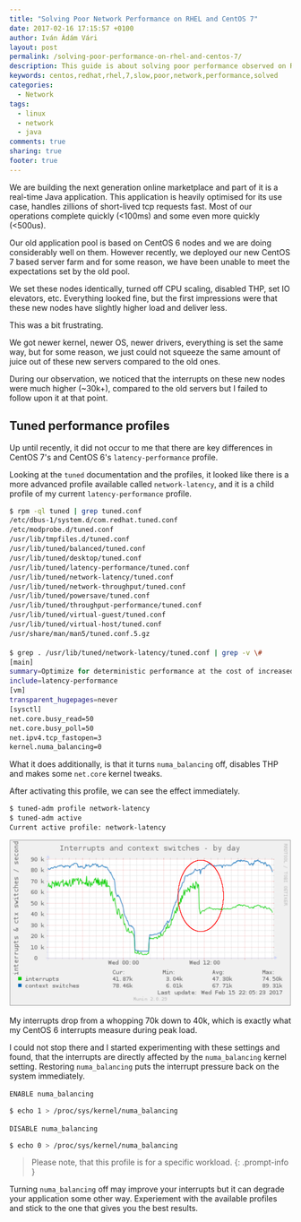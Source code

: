 ```yaml
---
title: "Solving Poor Network Performance on RHEL and CentOS 7"
date: 2017-02-16 17:15:57 +0100
author: Iván Ádám Vári
layout: post
permalink: /solving-poor-performance-on-rhel-and-centos-7/
description: This guide is about solving poor performance observed on RHEL/CentOS 7 running a real-time Java application.
keywords: centos,redhat,rhel,7,slow,poor,network,performance,solved
categories:
  - Network
tags:
  - linux
  - network
  - java
comments: true
sharing: true
footer: true
---
```

We are building the next generation online marketplace and part of it is a real-time Java application. This application is heavily optimised for its use case,
handles zillions of short-lived tcp requests fast. Most of our operations complete quickly (<100ms) and some even more quickly (<500us).

Our old application pool is based on CentOS 6 nodes and we are doing considerably well on them. However recently, we deployed our new CentOS 7 based server
farm and for some reason, we have been unable to meet the expectations set by the old pool.

We set these nodes identically, turned off CPU scaling, disabled THP, set IO elevators, etc. Everything looked fine, but the first impressions were that these new
nodes have slightly higher load and deliver less.

This was a bit frustrating.

We got newer kernel, newer OS, newer drivers, everything is set the same way, but for some reason, we just could not squeeze the same amount of juice out of these
new servers compared to the old ones.

During our observation, we noticed that the interrupts on these new nodes were much higher (~30k+), compared to the old servers but I failed to follow upon it at
that point.

## Tuned performance profiles

Up until recently, it did not occur to me that there are key differences in CentOS 7's and CentOS 6's `latency-performance` profile.

Looking at the `tuned` documentation and the profiles, it looked like there is a more advanced profile available called `network-latency`, and it is a child profile
of my current `latency-performance` profile.

```bash
$ rpm -ql tuned | grep tuned.conf
/etc/dbus-1/system.d/com.redhat.tuned.conf
/etc/modprobe.d/tuned.conf
/usr/lib/tmpfiles.d/tuned.conf
/usr/lib/tuned/balanced/tuned.conf
/usr/lib/tuned/desktop/tuned.conf
/usr/lib/tuned/latency-performance/tuned.conf
/usr/lib/tuned/network-latency/tuned.conf
/usr/lib/tuned/network-throughput/tuned.conf
/usr/lib/tuned/powersave/tuned.conf
/usr/lib/tuned/throughput-performance/tuned.conf
/usr/lib/tuned/virtual-guest/tuned.conf
/usr/lib/tuned/virtual-host/tuned.conf
/usr/share/man/man5/tuned.conf.5.gz

$ grep . /usr/lib/tuned/network-latency/tuned.conf | grep -v \#
[main]
summary=Optimize for deterministic performance at the cost of increased power consumption, focused on low latency network performance
include=latency-performance
[vm]
transparent_hugepages=never
[sysctl]
net.core.busy_read=50
net.core.busy_poll=50
net.ipv4.tcp_fastopen=3
kernel.numa_balancing=0
```

What it does additionally, is that it turns `numa_balancing` off, disables THP and makes some `net.core` kernel tweaks.

After activating this profile, we can see the effect immediately.

```bash
$ tuned-adm profile network-latency
$ tuned-adm active
Current active profile: network-latency
```

![Interrupts](/assets/img/2017-01/D97E625A-920D-40B8-9E77-2BFB1F720499.png)

My interrupts drop from a whopping 70k down to 40k, which is exactly what my CentOS 6 interrupts measure during peak load.

I could not stop there and I started experimenting with these settings and found, that the interrupts are directly affected by the `numa_balancing` kernel setting.
Restoring `numa_balancing` puts the interrupt pressure back on the system immediately.

`ENABLE numa_balancing`

```bash
$ echo 1 > /proc/sys/kernel/numa_balancing
```

`DISABLE numa_balancing`

```bash 
$ echo 0 > /proc/sys/kernel/numa_balancing
```

>Please note, that this profile is for a specific workload.
{: .prompt-info }

Turning `numa_balancing` off may improve your interrupts but it can degrade your application some other way.
Experiement with the available profiles and stick to the one that gives you the best results.
